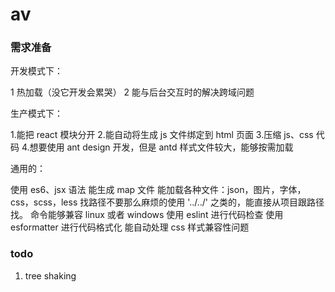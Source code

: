 # av

### 需求准备

开发模式下：

1 热加载（没它开发会累哭）
2 能与后台交互时的解决跨域问题

生产模式下：

1.能把 react 模块分开
2.能自动将生成 js 文件绑定到 html 页面
3.压缩 js、css 代码
4.想要使用 ant design 开发，但是 antd 样式文件较大，能够按需加载

通用的：

使用 es6、jsx 语法
能生成 map 文件
能加载各种文件：json，图片，字体，css，scss，less
找路径不要那么麻烦的使用 '../../' 之类的，能直接从项目跟路径找。
命令能够兼容 linux 或者 windows
使用 eslint 进行代码检查
使用 esformatter 进行代码格式化
能自动处理 css 样式兼容性问题

### todo
1. tree shaking
